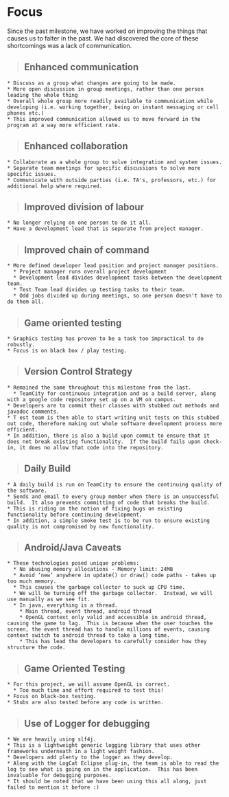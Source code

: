 # Focus #

Since the past milestone, we have worked on improving the things that causes us to falter in the past.  We had discovered the core of these shortcomings was a lack of communication.

> ## Enhanced communication ##
    * Discuss as a group what changes are going to be made.
    * More open discussion in group meetings, rather than one person leading the whole thing
    * Overall whole group more readily available to communication while developing (i.e. working together, being on instant messaging or cell phones etc.)
    * This improved communication allowed us to move forward in the program at a way more efficient rate.

> ## Enhanced collaboration ##
    * Collaborate as a whole group to solve integration and system issues.
    * Separate team meetings for specific discussions to solve more specific issues.
    * Communicate with outside parties (i.e. TA's, professors, etc.) for additional help where required.

> ## Improved division of labour ##
    * No longer relying on one person to do it all.
    * Have a development lead that is separate from project manager.

> ## Improved chain of command ##
    * More defined developer lead position and project manager positions.
      * Project manager runs overall project development
      * Development lead divides development tasks between the development team.
      * Test Team lead divides up testing tasks to their team.
      * Odd jobs divided up during meetings, so one person doesn't have to do them all.

> ## Game oriented testing ##
    * Graphics testing has proven to be a task too impractical to do robustly.
    * Focus is on black box / play testing.

> ## Version Control Strategy ##
    * Remained the same throughout this milestone from the last.
      * TeamCity for continuous integration and as a build server, along with a google code repository set up on a VM on campus.
    * Developers are to commit their classes with stubbed out methods and javadoc comments.
    * T est team is then able to start writing unit tests on this stubbed out code, therefore making out whole software development process more efficient.
    * In addition, there is also a build upon commit to ensure that it does not break existing functionality.  If the build fails upon check-in, it does no allow that code into the repository.

> ## Daily Build ##
    * A daily build is run on TeamCity to ensure the continuing quality of the software.
    * Sends and email to every group member when there is an unsuccessful build.  It also prevents committing of code that breaks the build.
    * This is riding on the notion of fixing bugs on existing functionality before continuing development.
    * In addition, a simple smoke test is to be run to ensure existing quality is not compromised by new functionality.

> ## Android/Java Caveats ##
    * These technologies posed unique problems:
      * No abusing memory allocations - Memory limit: 24MB
      * Avoid ‘new’ anywhere in update() or draw() code paths - takes up too much memory.
      * This causes the garbage collector to suck up CPU time.
      * We will be turning off the garbage collector.  Instead, we will use manually as we see fit.
      * In java, everything is a thread.
        * Main thread, event thread, android thread
        * OpenGL context only valid and accessible in android thread, causing the game to lag.  This is because when the user touches the screen, the event thread has to handle millions of events, causing context switch to android thread to take a long time.
        * This has lead the developers to carefully consider how they structure the code.

> ## Game Oriented Testing ##
    * For this project, we will assume OpenGL is correct.
      * Too much time and effort required to test this!
    * Focus on black-box testing.
    * Stubs are also tested before any code is written.

> ## Use of Logger for debugging ##
    * We are heavily using slf4j.
    * This is a lightweight generic logging library that uses other frameworks underneath in a light weight fashion.
    * Developers add plenty to the logger as they develop.
    * Along with the LogCat Eclipse plug-in, the team is able to read the log to see what is going on in the application.  This has been invaluable for debugging purposes.
    * It should be noted that we have been using this all along, just failed to mention it before :)